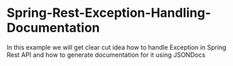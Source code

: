 # Spring-Rest-Exception-Handling-Documentation
In this example we will get clear cut idea how to handle Exception in Spring Rest API and how to generate documentation for it using JSONDocs
